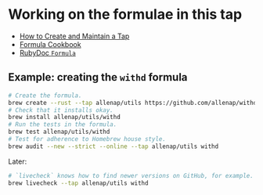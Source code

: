 # Working on the formulae in this tap

- [How to Create and Maintain a Tap](https://docs.brew.sh/How-to-Create-and-Maintain-a-Tap)
- [Formula Cookbook](https://docs.brew.sh/Formula-Cookbook)
- [RubyDoc `Formula`](https://rubydoc.brew.sh/Formula)

## Example: creating the `withd` formula

```bash
# Create the formula.
brew create --rust --tap allenap/utils https://github.com/allenap/withd/archive/refs/tags/v0.2.3.tar.gz
# Check that it installs okay.
brew install allenap/utils/withd
# Run the tests in the formula.
brew test allenap/utils/withd
# Test for adherence to Homebrew house style.
brew audit --new --strict --online --tap allenap/utils withd
```

Later:

```bash
# `livecheck` knows how to find newer versions on GitHub, for example.
brew livecheck --tap allenap/utils withd
```
